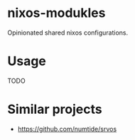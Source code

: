 # nixos-modukles

Opinionated shared nixos configurations.

# Usage

TODO

# Similar projects

- https://github.com/numtide/srvos

